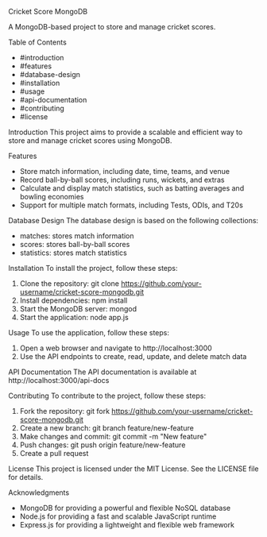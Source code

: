 Cricket Score MongoDB

A MongoDB-based project to store and manage cricket scores.

Table of Contents
- #introduction
- #features
- #database-design
- #installation
- #usage
- #api-documentation
- #contributing
- #license

Introduction
This project aims to provide a scalable and efficient way to store and manage cricket scores using MongoDB.

Features
- Store match information, including date, time, teams, and venue
- Record ball-by-ball scores, including runs, wickets, and extras
- Calculate and display match statistics, such as batting averages and bowling economies
- Support for multiple match formats, including Tests, ODIs, and T20s

Database Design
The database design is based on the following collections:

- matches: stores match information
- scores: stores ball-by-ball scores
- statistics: stores match statistics

Installation
To install the project, follow these steps:

1. Clone the repository: git clone https://github.com/your-username/cricket-score-mongodb.git
2. Install dependencies: npm install
3. Start the MongoDB server: mongod
4. Start the application: node app.js

Usage
To use the application, follow these steps:

1. Open a web browser and navigate to http://localhost:3000
2. Use the API endpoints to create, read, update, and delete match data

API Documentation
The API documentation is available at http://localhost:3000/api-docs

Contributing
To contribute to the project, follow these steps:

1. Fork the repository: git fork https://github.com/your-username/cricket-score-mongodb.git
2. Create a new branch: git branch feature/new-feature
3. Make changes and commit: git commit -m "New feature"
4. Push changes: git push origin feature/new-feature
5. Create a pull request

License
This project is licensed under the MIT License. See the LICENSE file for details.

Acknowledgments
- MongoDB for providing a powerful and flexible NoSQL database
- Node.js for providing a fast and scalable JavaScript runtime
- Express.js for providing a lightweight and flexible web framework
